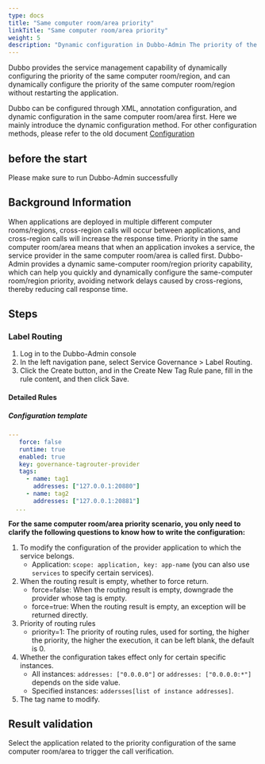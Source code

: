 ```yaml
---
type: docs
title: "Same computer room/area priority"
linkTitle: "Same computer room/area priority"
weight: 5
description: "Dynamic configuration in Dubbo-Admin The priority of the same computer room/area"
---
```


Dubbo provides the service management capability of dynamically configuring the priority of the same computer room/region, and can dynamically configure the priority of the same computer room/region without restarting the application.

Dubbo can be configured through XML, annotation configuration, and dynamic configuration in the same computer room/area first. Here we mainly introduce the dynamic configuration method. For other configuration methods, please refer to the old document [Configuration](/zh-cn/docsv2.7/user/configuration/)

## before the start

Please make sure to run Dubbo-Admin successfully

## Background Information

When applications are deployed in multiple different computer rooms/regions, cross-region calls will occur between applications, and cross-region calls will increase the response time. Priority in the same computer room/area means that when an application invokes a service, the service provider in the same computer room/area is called first. Dubbo-Admin provides a dynamic same-computer room/region priority capability, which can help you quickly and dynamically configure the same-computer room/region priority, avoiding network delays caused by cross-regions, thereby reducing call response time.


## Steps

### Label Routing

1. Log in to the Dubbo-Admin console
2. In the left navigation pane, select Service Governance > Label Routing.
3. Click the Create button, and in the Create New Tag Rule pane, fill in the rule content, and then click Save.

#### Detailed Rules

##### Configuration template

```yaml
---
   force: false
   runtime: true
   enabled: true
   key: governance-tagrouter-provider
   tags:
     - name: tag1
       addresses: ["127.0.0.1:20880"]
     - name: tag2
       addresses: ["127.0.0.1:20881"]
  ...
```

**For the same computer room/area priority scenario, you only need to clarify the following questions to know how to write the configuration:**

1. To modify the configuration of the provider application to which the service belongs.
   - Application: `scope: application, key: app-name` (you can also use `services` to specify certain services).
2. When the routing result is empty, whether to force return.
   - force=false: When the routing result is empty, downgrade the provider whose tag is empty.
   - force=true: When the routing result is empty, an exception will be returned directly.
3. Priority of routing rules
   - priority=1: The priority of routing rules, used for sorting, the higher the priority, the higher the execution, it can be left blank, the default is 0.
4. Whether the configuration takes effect only for certain specific instances.
   - All instances: `addresses: ["0.0.0.0"]` or `addresses: ["0.0.0.0:*"]` depends on the side value.
   - Specified instances: `addersses[list of instance addresses]`.
5. The tag name to modify.

## Result validation
Select the application related to the priority configuration of the same computer room/area to trigger the call verification.